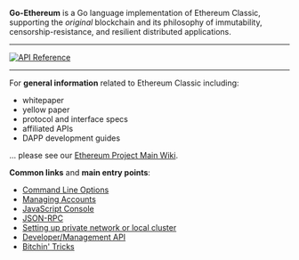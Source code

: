 __Go-Ethereum__ is a Go language implementation of Ethereum Classic, supporting the _original_ blockchain and its philosophy of immutability,  censorship-resistance, and resilient distributed applications. 

----
[![API Reference](https://camo.githubusercontent.com/915b7be44ada53c290eb157634330494ebe3e30a/68747470733a2f2f676f646f632e6f72672f6769746875622e636f6d2f676f6c616e672f6764646f3f7374617475732e737667
)](https://godoc.org/github.com/ethereumproject/go-ethereum)

----

For __general information__ related to Ethereum Classic including:
- whitepaper 
- yellow paper 
- protocol and interface specs
- affiliated APIs 
- DAPP development guides

... please see our [Ethereum Project Main Wiki](https://github.com/ethereumproject/wiki/wiki). 

__Common links__ and __main entry points__:

* [Command Line Options](https://github.com/ethereumproject/go-ethereum/wiki/Command-Line-Options)
* [Managing Accounts](https://github.com/ethereumproject/go-ethereum/wiki/Managing-Accounts)
* [JavaScript Console](https://github.com/ethereumproject/go-ethereum/wiki/JavaScript-Console)
* [JSON-RPC](https://github.com/ethereumproject/wiki/wiki/JSON-RPC)
* [Setting up private network or local cluster](https://github.com/ethereumproject/go-ethereum/wiki/Private-Networking-Tutorial)
* [Developer/Management API](https://github.com/ethereumproject/go-ethereum/wiki/Management-APIs)
* [Bitchin' Tricks](https://github.com/ethereumproject/go-ethereum/wiki/Bitching-Tricks)

